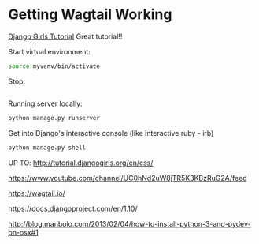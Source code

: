 # Getting Wagtail Working

[Django Girls Tutorial](http://tutorial.djangogirls.org/en/)
Great tutorial!!

Start virtual environment:
```bash
source myvenv/bin/activate
```

Stop:
```bash
```

Running server locally:
```bash
python manage.py runserver
```

Get into Django's interactive console  (like interactive ruby - irb)
```bash
python manage.py shell
```



UP TO:
http://tutorial.djangogirls.org/en/css/


https://www.youtube.com/channel/UC0hNd2uW8jTR5K3KBzRuG2A/feed

https://wagtail.io/

https://docs.djangoproject.com/en/1.10/

http://blog.manbolo.com/2013/02/04/how-to-install-python-3-and-pydev-on-osx#1
